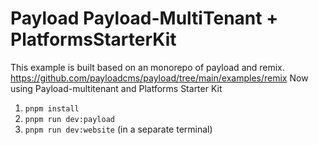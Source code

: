 # Payload Payload-MultiTenant + PlatformsStarterKit

This example is built based on an monorepo of payload and remix. https://github.com/payloadcms/payload/tree/main/examples/remix
Now using Payload-multitenant and Platforms Starter Kit

1. `pnpm install`
2. `pnpm run dev:payload`
3. `pnpm run dev:website` (in a separate terminal)
